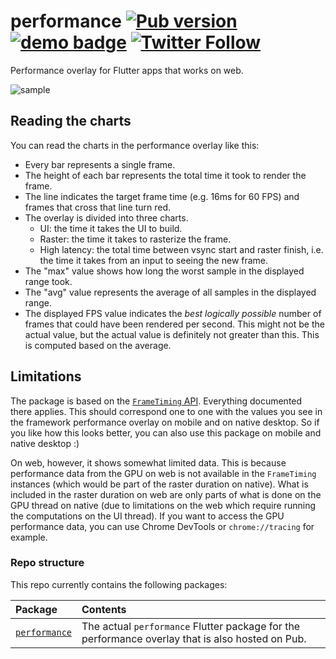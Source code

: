 # performance [![Pub version][pub shield]][pub] [![demo badge]][demo] [![Twitter Follow][twitter badge]][twitter]

Performance overlay for Flutter apps that works on web.

![sample]

## Reading the charts

You can read the charts in the performance overlay like this:

* Every bar represents a single frame.
* The height of each bar represents the total time it took to render the frame.
* The line indicates the target frame time (e.g. 16ms for 60 FPS) and frames
  that cross that line turn red.
* The overlay is divided into three charts.
  - UI: the time it takes the UI to build.
  - Raster: the time it takes to rasterize the frame.
  - High latency: the total time between vsync start and raster finish, i.e. the
    time it takes from an input to seeing the new frame.
* The "max" value shows how long the worst sample in the displayed range took.
* The "avg" value represents the average of all samples in the displayed range.
* The displayed FPS value indicates the *best logically possible* number of
  frames that could have been rendered per second. This might not be the actual
  value, but the actual value is definitely not greater than this. This is
  computed based on the average.

## Limitations

The package is based on the [`FrameTiming` API][frame timing api]. Everything
documented there applies. This should correspond one to one with the values you
see in the framework performance overlay on mobile and on native desktop. So if
you like how this looks better, you can also use this package on mobile and
native desktop :)

On web, however, it shows somewhat limited data. This is because performance
data from the GPU on web is not available in the `FrameTiming` instances (which
would be part of the raster duration on native). What is included in the raster
duration on web are only parts of what is done on the GPU thread on native (due
to limitations on the web which require running the computations on the UI
thread).
If you want to access the GPU performance data, you can use Chrome DevTools or
`chrome://tracing` for example.

### Repo structure

This repo currently contains the following packages:

| Package                      | Contents                                                                                                                                                                                         |
| :--------------------------- | :----------------------------------------------------------------------------------------------- |
| [`performance`][performance] | The actual `performance` Flutter package for the performance overlay that is also hosted on Pub. |

[sample]: https://user-images.githubusercontent.com/19204050/139553925-73c30ef5-8756-4032-a6fb-55866a8979b6.png
[twitter]: https://twitter.com/creativemaybeno
[twitter badge]: https://img.shields.io/twitter/follow/creativemaybeno?label=Follow&style=social
[demo]: https://performance.creativemaybeno.dev
[demo badge]: https://img.shields.io/badge/web-demo-yellow
[performance]: https://github.com/creativecreatorormaybenot/performance/tree/main/performance
[pub]: https://pub.dev/packages/performance
[pub shield]: https://img.shields.io/pub/v/performance.svg
[frame timing api]: https://api.flutter.dev/flutter/dart-ui/FrameTiming-class.html
